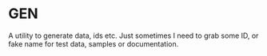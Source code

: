 # GEN

A utility to generate data, ids etc. Just sometimes I need to grab some ID, or fake name for test data, samples or documentation.

